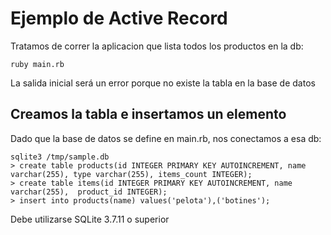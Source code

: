 # Ejemplo de Active Record

Tratamos de correr la aplicacion que lista todos los productos en la db:

```
ruby main.rb
```

La salida inicial será un error porque no existe la tabla en la base de datos

## Creamos la tabla e insertamos un elemento

Dado que la base de datos se define en main.rb, nos conectamos a esa db:

```
sqlite3 /tmp/sample.db
> create table products(id INTEGER PRIMARY KEY AUTOINCREMENT, name varchar(255), type varchar(255), items_count INTEGER);
> create table items(id INTEGER PRIMARY KEY AUTOINCREMENT, name varchar(255),  product_id INTEGER);
> insert into products(name) values('pelota'),('botines');
```

Debe utilizarse SQLite 3.7.11 o superior
